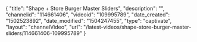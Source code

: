 {
    "title": "Shape + Store Burger Master Sliders",
    "description": "",
    "channelid": "114661406",
    "videoid": "109995789",
    "date_created": "1502523892",
    "date_modified": "1504247455",
    "type": "captivate",
    "layout": "channelVideo",
    "url": "\/latest-videos\/shape-store-burger-master-sliders\/114661406-109995789"
}